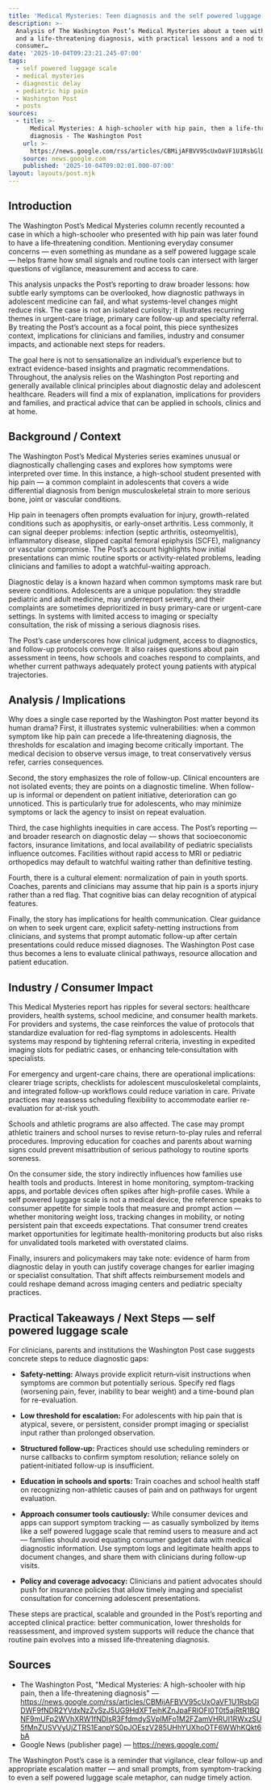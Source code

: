 ```yaml
---
title: 'Medical Mysteries: Teen diagnosis and the self powered luggage scale'
description: >-
  Analysis of The Washington Post’s Medical Mysteries about a teen with hip pain
  and a life-threatening diagnosis, with practical lessons and a nod to
  consumer…
date: '2025-10-04T09:23:21.245-07:00'
tags:
  - self powered luggage scale
  - medical mysteries
  - diagnostic delay
  - pediatric hip pain
  - Washington Post
  - posts
sources:
  - title: >-
      Medical Mysteries: A high-schooler with hip pain, then a life-threatening
      diagnosis - The Washington Post
    url: >-
      https://news.google.com/rss/articles/CBMijAFBVV95cUxOaVF1U1RsbGlDWF9fNDR2YVdxNzZvSzJ5UG9HdXFTejhKZnJpaFRIOFI0T0t5ajRtR1BQNF9mUFp2WVhXRW1fNDlsR3FfdmdySVpIMFo1M2FZamVHRUI1RWxzSU5fMnZUSVVyUjZTRS1EanpYS0pJOEszV285UHhYUXhoOTF6WWhKQkt6bA?oc=5
    source: news.google.com
    published: '2025-10-04T09:02:01.000-07:00'
layout: layouts/post.njk
---
```


## Introduction

The Washington Post’s Medical Mysteries column recently recounted a case in which a high-schooler who presented with hip pain was later found to have a life‑threatening condition. Mentioning everyday consumer concerns — even something as mundane as a self powered luggage scale — helps frame how small signals and routine tools can intersect with larger questions of vigilance, measurement and access to care.

This analysis unpacks the Post’s reporting to draw broader lessons: how subtle early symptoms can be overlooked, how diagnostic pathways in adolescent medicine can fail, and what systems-level changes might reduce risk. The case is not an isolated curiosity; it illustrates recurring themes in urgent-care triage, primary care follow-up and specialty referral. By treating the Post’s account as a focal point, this piece synthesizes context, implications for clinicians and families, industry and consumer impacts, and actionable next steps for readers.

The goal here is not to sensationalize an individual’s experience but to extract evidence-based insights and pragmatic recommendations. Throughout, the analysis relies on the Washington Post reporting and generally available clinical principles about diagnostic delay and adolescent healthcare. Readers will find a mix of explanation, implications for providers and families, and practical advice that can be applied in schools, clinics and at home.

## Background / Context

The Washington Post’s Medical Mysteries series examines unusual or diagnostically challenging cases and explores how symptoms were interpreted over time. In this instance, a high-school student presented with hip pain — a common complaint in adolescents that covers a wide differential diagnosis from benign musculoskeletal strain to more serious bone, joint or vascular conditions.

Hip pain in teenagers often prompts evaluation for injury, growth-related conditions such as apophysitis, or early-onset arthritis. Less commonly, it can signal deeper problems: infection (septic arthritis, osteomyelitis), inflammatory disease, slipped capital femoral epiphysis (SCFE), malignancy or vascular compromise. The Post’s account highlights how initial presentations can mimic routine sports or activity-related problems, leading clinicians and families to adopt a watchful-waiting approach.

Diagnostic delay is a known hazard when common symptoms mask rare but severe conditions. Adolescents are a unique population: they straddle pediatric and adult medicine, may underreport severity, and their complaints are sometimes deprioritized in busy primary-care or urgent-care settings. In systems with limited access to imaging or specialty consultation, the risk of missing a serious diagnosis rises.

The Post’s case underscores how clinical judgment, access to diagnostics, and follow-up protocols converge. It also raises questions about pain assessment in teens, how schools and coaches respond to complaints, and whether current pathways adequately protect young patients with atypical trajectories.

## Analysis / Implications

Why does a single case reported by the Washington Post matter beyond its human drama? First, it illustrates systemic vulnerabilities: when a common symptom like hip pain can precede a life‑threatening diagnosis, the thresholds for escalation and imaging become critically important. The medical decision to observe versus image, to treat conservatively versus refer, carries consequences.

Second, the story emphasizes the role of follow-up. Clinical encounters are not isolated events; they are points on a diagnostic timeline. When follow-up is informal or dependent on patient initiative, deterioration can go unnoticed. This is particularly true for adolescents, who may minimize symptoms or lack the agency to insist on repeat evaluation.

Third, the case highlights inequities in care access. The Post’s reporting — and broader research on diagnostic delay — shows that socioeconomic factors, insurance limitations, and local availability of pediatric specialists influence outcomes. Facilities without rapid access to MRI or pediatric orthopedics may default to watchful waiting rather than definitive testing.

Fourth, there is a cultural element: normalization of pain in youth sports. Coaches, parents and clinicians may assume that hip pain is a sports injury rather than a red flag. That cognitive bias can delay recognition of atypical features.

Finally, the story has implications for health communication. Clear guidance on when to seek urgent care, explicit safety-netting instructions from clinicians, and systems that prompt automatic follow-up after certain presentations could reduce missed diagnoses. The Washington Post case thus becomes a lens to evaluate clinical pathways, resource allocation and patient education.

## Industry / Consumer Impact

This Medical Mysteries report has ripples for several sectors: healthcare providers, health systems, school medicine, and consumer health markets. For providers and systems, the case reinforces the value of protocols that standardize evaluation for red-flag symptoms in adolescents. Health systems may respond by tightening referral criteria, investing in expedited imaging slots for pediatric cases, or enhancing tele‑consultation with specialists.

For emergency and urgent-care chains, there are operational implications: clearer triage scripts, checklists for adolescent musculoskeletal complaints, and integrated follow-up workflows could reduce variation in care. Private practices may reassess scheduling flexibility to accommodate earlier re-evaluation for at-risk youth.

Schools and athletic programs are also affected. The case may prompt athletic trainers and school nurses to revise return-to-play rules and referral procedures. Improving education for coaches and parents about warning signs could prevent misattribution of serious pathology to routine sports soreness.

On the consumer side, the story indirectly influences how families use health tools and products. Interest in home monitoring, symptom-tracking apps, and portable devices often spikes after high-profile cases. While a self powered luggage scale is not a medical device, the reference speaks to consumer appetite for simple tools that measure and prompt action — whether monitoring weight loss, tracking changes in mobility, or noting persistent pain that exceeds expectations. That consumer trend creates market opportunities for legitimate health-monitoring products but also risks for unvalidated tools marketed with overstated claims.

Finally, insurers and policymakers may take note: evidence of harm from diagnostic delay in youth can justify coverage changes for earlier imaging or specialist consultation. That shift affects reimbursement models and could reshape demand across imaging centers and pediatric specialty practices.

## Practical Takeaways / Next Steps — self powered luggage scale

For clinicians, parents and institutions the Washington Post case suggests concrete steps to reduce diagnostic gaps:

- **Safety-netting:** Always provide explicit return‑visit instructions when symptoms are common but potentially serious. Specify red flags (worsening pain, fever, inability to bear weight) and a time-bound plan for re-evaluation.

- **Low threshold for escalation:** For adolescents with hip pain that is atypical, severe, or persistent, consider prompt imaging or specialist input rather than prolonged observation.

- **Structured follow-up:** Practices should use scheduling reminders or nurse callbacks to confirm symptom resolution; reliance solely on patient‑initiated follow-up is insufficient.

- **Education in schools and sports:** Train coaches and school health staff on recognizing non-athletic causes of pain and on pathways for urgent evaluation.

- **Approach consumer tools cautiously:** While consumer devices and apps can support symptom tracking — as casually symbolized by items like a self powered luggage scale that remind users to measure and act — families should avoid equating consumer gadget data with medical diagnostic information. Use symptom logs and legitimate health apps to document changes, and share them with clinicians during follow-up visits.

- **Policy and coverage advocacy:** Clinicians and patient advocates should push for insurance policies that allow timely imaging and specialist consultation for concerning adolescent presentations.

These steps are practical, scalable and grounded in the Post’s reporting and accepted clinical practice: better communication, lower thresholds for reassessment, and improved system supports will reduce the chance that routine pain evolves into a missed life‑threatening diagnosis.

## Sources

- The Washington Post, "Medical Mysteries: A high-schooler with hip pain, then a life-threatening diagnosis" — https://news.google.com/rss/articles/CBMijAFBVV95cUxOaVF1U1RsbGlDWF9fNDR2YVdxNzZvSzJ5UG9HdXFTejhKZnJpaFRIOFI0T0t5ajRtR1BQNF9mUFp2WVhXRW1fNDlsR3FfdmdySVpIMFo1M2FZamVHRUI1RWxzSU5fMnZUSVVyUjZTRS1EanpYS0pJOEszV285UHhYUXhoOTF6WWhKQkt6bA
- Google News (publisher page) — https://news.google.com/

The Washington Post’s case is a reminder that vigilance, clear follow-up and appropriate escalation matter — and small prompts, from symptom-tracking to even a self powered luggage scale metaphor, can nudge timely action.
